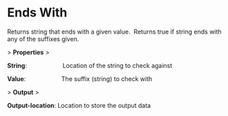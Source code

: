 # Ends With

Returns string that ends with a given value.  Returns true if string ends with any of the suffixes given.

&gt; **Properties**
&gt; 

**String**:                     Location of the string to check against

**Value**:                     The suffix (string) to check with

&gt; **Output**
&gt; 

**Output-location**: Location to store the output data
